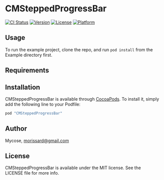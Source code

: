 # CMSteppedProgressBar

[![CI Status](http://img.shields.io/travis/Mycose/CMSteppedProgressBar.svg?style=flat)](https://travis-ci.org/Mycose/CMSteppedProgressBar)
[![Version](https://img.shields.io/cocoapods/v/CMSteppedProgressBar.svg?style=flat)](http://cocoapods.org/pods/CMSteppedProgressBar)
[![License](https://img.shields.io/cocoapods/l/CMSteppedProgressBar.svg?style=flat)](http://cocoapods.org/pods/CMSteppedProgressBar)
[![Platform](https://img.shields.io/cocoapods/p/CMSteppedProgressBar.svg?style=flat)](http://cocoapods.org/pods/CMSteppedProgressBar)

## Usage

To run the example project, clone the repo, and run `pod install` from the Example directory first.

## Requirements

## Installation

CMSteppedProgressBar is available through [CocoaPods](http://cocoapods.org). To install
it, simply add the following line to your Podfile:

```ruby
pod "CMSteppedProgressBar"
```

## Author

Mycose, morissard@gmail.com

## License

CMSteppedProgressBar is available under the MIT license. See the LICENSE file for more info.
